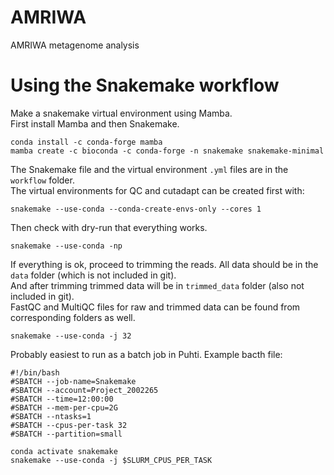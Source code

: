 # AMRIWA
AMRIWA metagenome analysis

# Using the Snakemake workflow

Make a snakemake virtual environment using Mamba.  
First install Mamba and then Snakemake.
```
conda install -c conda-forge mamba
mamba create -c bioconda -c conda-forge -n snakemake snakemake-minimal
```

The Snakemake file and the virtual environment `.yml` files are in the `workflow` folder.  
The virtual environments for QC and cutadapt can be created first with:
```
snakemake --use-conda --conda-create-envs-only --cores 1
```

Then check with dry-run that everything works.
```
snakemake --use-conda -np
```

If everything is ok, proceed to trimming the reads. All data should be in the `data` folder (which is not included in git).  
And after trimming trimmed data will be in `trimmed_data` folder (also not included in git).   
FastQC and MultiQC files for raw and trimmed data can be found from corresponding folders as well.
```
snakemake --use-conda -j 32
```

Probably easiest to run as a batch job in Puhti.
Example bacth file:
```
#!/bin/bash
#SBATCH --job-name=Snakemake
#SBATCH --account=Project_2002265
#SBATCH --time=12:00:00
#SBATCH --mem-per-cpu=2G
#SBATCH --ntasks=1
#SBATCH --cpus-per-task 32
#SBATCH --partition=small

conda activate snakemake
snakemake --use-conda -j $SLURM_CPUS_PER_TASK
```

